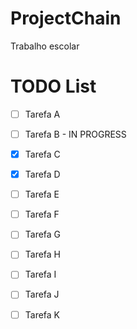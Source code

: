 # ProjectChain
Trabalho escolar


# TODO List

- [ ] Tarefa A
- [ ] Tarefa B - IN PROGRESS
- [X] Tarefa C 
- [X] Tarefa D
- [ ] Tarefa E
- [ ] Tarefa F
- [ ] Tarefa G
- [ ] Tarefa H
- [ ] Tarefa I
- [ ] Tarefa J
- [ ] Tarefa K


